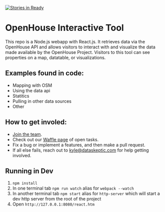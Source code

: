 [![Stories in Ready](https://badge.waffle.io/data-skeptic/home-data-gallery.png?label=ready&title=Ready)](https://waffle.io/data-skeptic/home-data-gallery)
# OpenHouse Interactive Tool
This repo is a Node.js webapp with React.js.  It retrieves data via the OpenHouse API and allows visitors to interact with and visualize the data made available by the OpenHouse Project.  Visitors to this tool can see properties on a map, datatable, or visualizations.

## Examples found in code:
* Mapping with OSM
* Using the data api
* Statitics
* Pulling in other data sources
* Other

## How to get involed:
* [Join the team](https://dataskeptic.slack.com).
* Check out our [Waffle page](https://waffle.io/data-skeptic/home-data-gallery) of open tasks.
* Fix a bug or implement a features, and then make a pull request.
* If all else fails, reach out to kyle@dataskeptic.com for help getting involved.

## Running in Dev
1. `npm install`
1. In one terminal tab `npm run watch` alias for `webpack --watch`
1. In another terminal tab `npm start` alias for `http-server` which will start a dev http server from the root of the project
1. Open `http://127.0.0.1:8080/react.htm`
